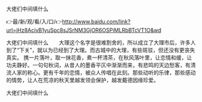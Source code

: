 大佬们中间填什么

👉最/新/观/看/入/口/👉http://www.baidu.com/link?url=jHz8AcivB1yuSpc8sJSrNM3GjOR6OSPiMLRbBTcVT1O&wd

大佬们中间填什么　　大理这个名字是很难割舍的，所以成立了大理市后，许多人到了“下关”，就以为已经到了大理。而古城中的大理，有些斑驳，但还没有更丧失真实。
携一片落叶，取一抹花香，煮一杯清茶，在秋风落叶里，让恋情和缓，让功夫静好。一句句秋词，从昔人的墨香平仄中渐渐而来，有悲鸣的天边愁客，有清流人家的称心。更有千年的恋情，被众人传唱在此刻。那些动听的乐律，那些感动的情势，让人在荒凉的秋天里越发领会保护，越发戴德因缘珍爱。


大佬们中间填什么
